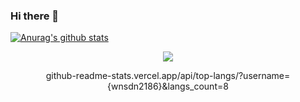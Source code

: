 ### Hi there 👋
 [![Anurag's github stats](https://github-readme-stats.vercel.app/api?username=wnsdn2186)](https://github.com/anuraghazra/github-readme-stats)
 
<div align="center">
<a href="https://github.com/wnsdn2186"><img src="https://hits.seeyoufarm.com/api/count/incr/badge.svg?url=https%3A%2F%2Fgithub.com%2Fwnsdn2186&count_bg=%235094F0&title_bg=%235094F0&icon=android.svg&icon_color=%23FFFFFF&title=hits&edge_flat=false"/></a>
 
github-readme-stats.vercel.app/api/top-langs/?username={wnsdn2186}&langs_count=8

 </div>
